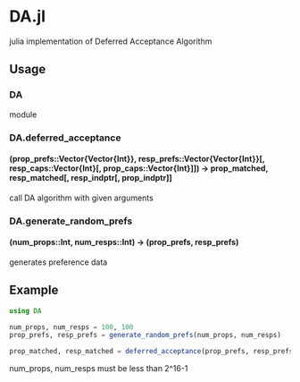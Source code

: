 # DA.jl

julia implementation of Deferred Acceptance Algorithm

## Usage

### DA

module

### DA.deferred_acceptance

#### (prop_prefs::Vector{Vector{Int}}, resp_prefs::Vector{Vector{Int}}[, resp_caps::Vector{Int}[, prop_caps::Vector{Int}]]) -> prop_matched, resp_matched[, resp_indptr[, prop_indptr]]

call DA algorithm with given arguments

### DA.generate_random_prefs

#### (num_props::Int, num_resps::Int) -> (prop_prefs, resp_prefs)

generates preference data

## Example

```julia
using DA

num_props, num_resps = 100, 100
prop_prefs, resp_prefs = generate_random_prefs(num_props, num_resps)

prop_matched, resp_matched = deferred_acceptance(prop_prefs, resp_prefs)
```

num_props, num_resps must be less than 2^16-1
